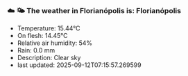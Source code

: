 ### ☁️ 🌤️  The weather in Florianópolis is: Florianópolis

- Temperature: 15.44°C
- On flesh: 14.45°C
- Relative air humidity: 54%
- Rain: 0.0 mm
- Description: Clear sky
- last updated: 2025-09-12T07:15:57.269599

